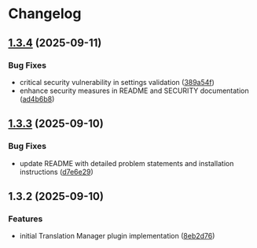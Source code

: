 # Changelog

## [1.3.4](https://github.com/LindemannRock/translation-manager/compare/v1.3.3...v1.3.4) (2025-09-11)


### Bug Fixes

* critical security vulnerability in settings validation ([389a54f](https://github.com/LindemannRock/translation-manager/commit/389a54f25437d8233377290efa5e638c1787ceba))
* enhance security measures in README and SECURITY documentation ([ad4b6b8](https://github.com/LindemannRock/translation-manager/commit/ad4b6b83102937a5abaed57f8c7fceb08edc1858))

## [1.3.3](https://github.com/LindemannRock/translation-manager/compare/v1.3.2...v1.3.3) (2025-09-10)


### Bug Fixes

* update README with detailed problem statements and installation instructions ([d7e6e29](https://github.com/LindemannRock/translation-manager/commit/d7e6e2904bcb8399ecec8b0b1d150b8c4f026701))

## 1.3.2 (2025-09-10)


### Features

* initial Translation Manager plugin implementation ([8eb2d76](https://github.com/LindemannRock/translation-manager/commit/8eb2d7613702508d6ddad92d3b237a8eb67d1176))
